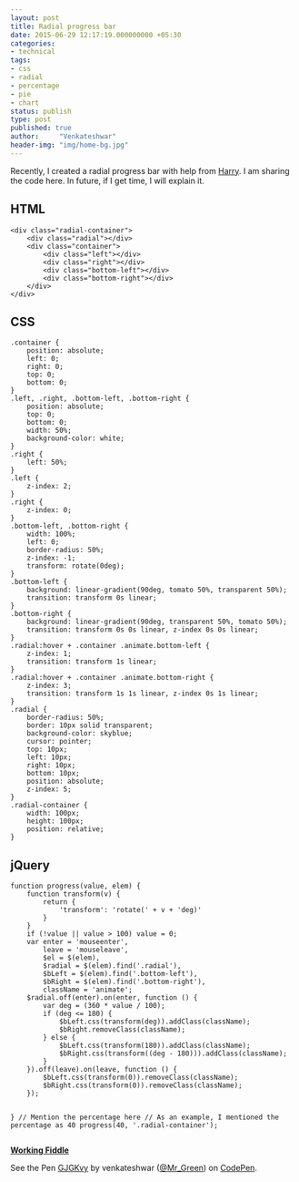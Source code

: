 ```yaml
---
layout: post
title: Radial progress bar
date: 2015-06-29 12:17:19.000000000 +05:30
categories: 
- technical
tags: 
- css
- radial
- percentage
- pie
- chart
status: publish
type: post
published: true
author:     "Venkateshwar"
header-img: "img/home-bg.jpg"
---
```

<p>Recently, I created a radial progress bar with help from <a href="http://stackoverflow.com/users/2606013/harry">Harry</a>. I am sharing the code here. In future, if I get time, I will explain it.</p>
<h2 id="html">HTML</h2>
<pre><code>&lt;div class="radial-container"&gt;
    &lt;div class="radial"&gt;&lt;/div&gt;
    &lt;div class="container"&gt;
        &lt;div class="left"&gt;&lt;/div&gt;
        &lt;div class="right"&gt;&lt;/div&gt;
        &lt;div class="bottom-left"&gt;&lt;/div&gt;
        &lt;div class="bottom-right"&gt;&lt;/div&gt;
    &lt;/div&gt;
&lt;/div&gt;
</code></pre>
<h2 id="css">CSS</h2>
<pre><code>.container {
    position: absolute;
    left: 0;
    right: 0;
    top: 0;
    bottom: 0;
}
.left, .right, .bottom-left, .bottom-right {
    position: absolute;
    top: 0;
    bottom: 0;
    width: 50%;
    background-color: white;
}
.right {
    left: 50%;
}
.left {
    z-index: 2;
}
.right {
    z-index: 0;
}
.bottom-left, .bottom-right {
    width: 100%;
    left: 0;
    border-radius: 50%;
    z-index: -1;
    transform: rotate(0deg);
}
.bottom-left {
    background: linear-gradient(90deg, tomato 50%, transparent 50%);
    transition: transform 0s linear;
}
.bottom-right {
    background: linear-gradient(90deg, transparent 50%, tomato 50%);
    transition: transform 0s 0s linear, z-index 0s 0s linear;
}
.radial:hover + .container .animate.bottom-left {
    z-index: 1;
    transition: transform 1s linear;
}
.radial:hover + .container .animate.bottom-right {
    z-index: 3;
    transition: transform 1s 1s linear, z-index 0s 1s linear;
}
.radial {
    border-radius: 50%;
    border: 10px solid transparent;
    background-color: skyblue;
    cursor: pointer;
    top: 10px;
    left: 10px;
    right: 10px;
    bottom: 10px;
    position: absolute;
    z-index: 5;
}
.radial-container {
    width: 100px;
    height: 100px;
    position: relative;
}
</code></pre>
<h2 id="jquery">jQuery</h2>
<pre><code>function progress(value, elem) {
    function transform(v) {
        return {
            'transform': 'rotate(' + v + 'deg)'
        }
    }
    if (!value || value &gt; 100) value = 0;
    var enter = 'mouseenter',
        leave = 'mouseleave',
        $el = $(elem),
        $radial = $(elem).find('.radial'),
        $bLeft = $(elem).find('.bottom-left'),
        $bRight = $(elem).find('.bottom-right'),
        className = 'animate';
    $radial.off(enter).on(enter, function () {
        var deg = (360 * value / 100);
        if (deg &lt;= 180) {
            $bLeft.css(transform(deg)).addClass(className);
            $bRight.removeClass(className);
        } else {
            $bLeft.css(transform(180)).addClass(className);
            $bRight.css(transform((deg - 180))).addClass(className);
        }
    }).off(leave).on(leave, function () {
        $bLeft.css(transform(0)).removeClass(className);
        $bRight.css(transform(0)).removeClass(className);
    });

}
// Mention the percentage here
// As an example, I mentioned the percentage as 40
progress(40, '.radial-container');
</code></pre>
<p><strong><a href="http://jsfiddle.net/venkateshwar/wmytz6x3/14/">Working Fiddle</a></strong></p>

<p data-height="268" data-theme-id="1592" data-slug-hash="GJGKvy" data-default-tab="result" data-user="Mr_Green" class='codepen'>See the Pen <a href='http://codepen.io/Mr_Green/pen/GJGKvy/'>GJGKvy</a> by venkateshwar (<a href='http://codepen.io/Mr_Green'>@Mr_Green</a>) on <a href='http://codepen.io'>CodePen</a>.</p>
<script async src="//assets.codepen.io/assets/embed/ei.js"></script>